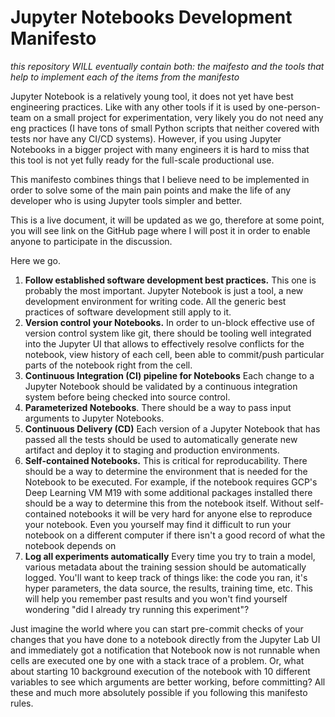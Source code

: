 # Jupyter Notebooks Development Manifesto

*this repository WILL eventually contain both: the maifesto and the tools that help to implement each of the items from the manifesto*

Jupyter Notebook is a relatively young tool, it does not yet have best engineering practices. Like with any other tools if it is used by one-person-team on a small project for experimentation, very likely you do not need any eng practices (I have tons of small Python scripts that neither covered with tests nor have any CI/CD systems). However, if you using Jupyter Notebooks in a bigger project with many engineers it is hard to miss that this tool is not yet fully ready for the full-scale productional use.

This manifesto combines things that I believe need to be implemented in order to solve some of the main pain points and make the life of any developer who is using Jupyter tools simpler and better.

This is a live document, it will be updated as we go, therefore at some point, you will see link on the GitHub page where I will post it in order to enable anyone to participate in the discussion.

Here we go.

1.  **Follow established software development best practices.** This one is probably the most important. Jupyter Notebook is just a tool, a new development environment for writing code. All the generic best practices of software development still apply to it.  
1. **Version control your Notebooks.** In order to un-block effective use of version control system like git, there should be tooling well integrated into the Jupyter UI that allows to effectively resolve conflicts for the notebook, view history of each cell, been able to commit/push particular parts of the notebook right from the cell.
1. **Continuous Integration (CI) pipeline for Notebooks** Each change to a Jupyter Notebook should be validated by a continuous integration system before being checked into source control.
1. **Parameterized Notebooks**. There should be a way to pass input arguments to Jupyter Notebooks.
1. **Continuous Delivery (CD)** Each version of a Jupyter Notebook that has passed all the tests should be used to automatically generate new artifact and deploy it to staging and production environments.
1. **Self-contained Notebooks.** This is critical for reproducability. There should be a way to determine the environment that is needed for the Notebook to be executed. For example, if the notebook requires GCP's Deep Learning VM M19 with some additional packages installed there should be a way to determine this from the notebook itself.  Without self-contained notebooks it will be very hard for anyone else to reproduce your notebook.  Even you yourself may find it difficult to run your notebook on a different computer if there isn't a good record of what the notebook depends on
1. **Log all experiments automatically** Every time you try to train a model, various metadata about the training session should be automatically logged.  You'll want to keep track of things like: the code you ran, it's hyper parameters, the data source, the results, training time, etc. This will help you remember past results and you won't find yourself wondering "did I already try running this experiment"?

Just imagine the world where you can start pre-commit checks of your changes that you have done to a notebook directly from the Jupyter Lab UI and immediately got a notification that Notebook now is not runnable when cells are executed one by one with a stack trace of a problem. Or, what about starting 10 background execution of the notebook with 10 different variables to see which arguments are better working, before committing? All these and much more absolutely possible if you following this manifesto rules.
